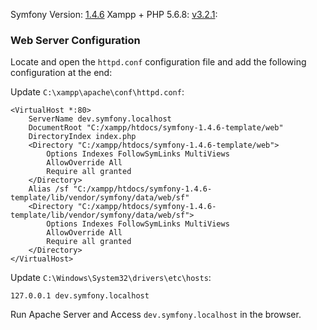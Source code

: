 Symfony Version: [1.4.6](https://symfony.com/legacy)
Xampp + PHP 5.6.8: [v3.2.1](https://sourceforge.net/projects/xampp/files/XAMPP%20Windows/5.6.8/xampp-win32-5.6.8-0-VC11.7z/download):

### Web Server Configuration

Locate and open the `httpd.conf` configuration file and add the following configuration at the end:

Update `C:\xampp\apache\conf\httpd.conf`:

```
<VirtualHost *:80>
    ServerName dev.symfony.localhost
    DocumentRoot "C:/xampp/htdocs/symfony-1.4.6-template/web"
    DirectoryIndex index.php
    <Directory "C:/xampp/htdocs/symfony-1.4.6-template/web">
        Options Indexes FollowSymLinks MultiViews
        AllowOverride All
        Require all granted
    </Directory>
    Alias /sf "C:/xampp/htdocs/symfony-1.4.6-template/lib/vendor/symfony/data/web/sf"
    <Directory "C:/xampp/htdocs/symfony-1.4.6-template/lib/vendor/symfony/data/web/sf">
        Options Indexes FollowSymLinks MultiViews
        AllowOverride All
        Require all granted
    </Directory>
</VirtualHost>
```

Update `C:\Windows\System32\drivers\etc\hosts`:

```
127.0.0.1 dev.symfony.localhost
```

Run Apache Server and Access `dev.symfony.localhost` in the browser.